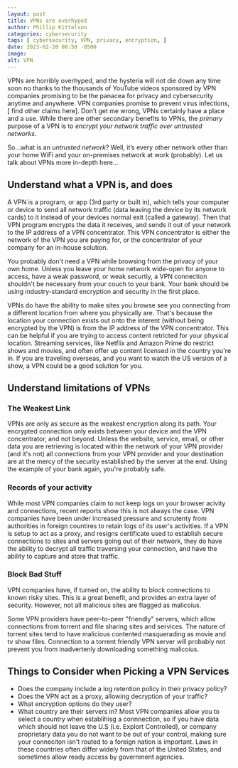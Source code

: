 ```yaml
---
layout: post
title: VPNs are overhyped
author: Phillip Kittelson
categories: cybersecurity
tags: [ cybersecurity, VPN, privacy, encryption, ]
date: 2023-02-20 08:50 -0500
image: 
alt: VPN
---
```


VPNs are horribly overhyped, and the hysteria will not die down any time soon no thanks to the thousands of YouTube videos sponsored by VPN companies promising to be the panacea for privacy and cybersecurity anytime and anywhere. VPN companies promise to prevent virus infections, [ find other claims here].
Don’t get me wrong, VPNs certainly have a place and a use. While there are other secondary benefits to VPNs, the _primary_ purpose of a VPN is to _encrypt your network traffic over untrusted networks_.

So…what is an _untrusted network_? Well, it’s every other network other than your home WiFi and your on-premises network at work (probably). Let us talk about VPNs more in-depth here…

## Understand what a VPN is, and does
A VPN is a program, or app (3rd party or built in), which tells your computer or device to send all network traffic (data leaving the device by its network cards) to it instead of your devices normal exit (called a gateway). Then that VPN program encrypts the data it receives, and sends it out of your network to the IP address of a VPN concentrator. This VPN concentrator is either the network of the VPN you are paying for, or the concentrator of your company for an in-house solution.

You probably don't need a VPN while browsing from the privacy of your own home. Unless you leave your home network wide-open for anyone to access, have a weak password, or weak securtiy, a VPN connection shouldn't be necessary from your couch to your bank. Your bank should be using industry-standard encryption and security in the first place.

VPNs do have the ability to make sites you browse see you connecting from a different location from where you physically are. That's because the location your connection exists out onto the interent (without being encrypted by the VPN) is from the IP address of the VPN concentrator. This can be helpful if you are trying to access content retricted for your physical location. Streaming services, like Netflix and Amazon Prime do restrict shows and movies, and often offer up content licensed in the country you're in. If you are traveling overseas, and you want to watch the US version of a show, a VPN could be a good solution for you.

## Understand limitations of VPNs

### The Weakest Link
VPNs are only as secure as the weakest encryption along its path. Your encrypted connection only exists between your device and the VPN concentrator, and not beyond. Unless the website, service, email, or other data you are retrieving is located within the network of your VPN provider (and it's not) all connections from your VPN provider and your destination are at the mercy of the security established by the server at the end. Using the example of your bank again, you're probably safe.

### Records of your activity
While most VPN companies claim to not keep logs on your browser acivity and connections, recent reports show this is not always the case. VPN companies have been under increased pressure and scrutenty from authorities in foreign countires to retain logs of its user's activities. If a VPN is setup to act as a proxy, and resigns certificate used to establish secure connections to sites and servers going out of their network, they do have the ability to decrypt all traffic traversing your connection, and have the ability to capture and store that traffic.

### Block Bad Stuff
VPN companies have, if turned on, the ability to block connections to known risky sites. This is a great benefit, and provides an extra layer of security. However, not all malicious sites are flagged as malicoius.

Some VPN providers have peer-to-peer "friendly" servers, which allow connections from torrent and file sharing sites and services. The nature of torrent sites tend to have malicious contented masquerading as movie and tv show files. Connection to a torrent friendly VPN server will probably not prevent you from inadvertenly downloading something malicoius.

## Things to Consider when Picking a VPN Services
- Does the company include a log retention policy in their privacy policy?
- Does the VPN act as a proxy, allowing decryption of your traffic?
- What encryption options do they user?
- What country are their servers in? Most VPN companies allow you to select a country when establihisg a connnection, so if you have data which should not leave the U.S (i.e. Explort Controlled), or company proprietary data you do not want to be out of your control, making sure your conneciton isn't routed to a foreign nation is important. Laws in these countries often differ widely from that of the United States, and sometimes allow ready access by government agencies.